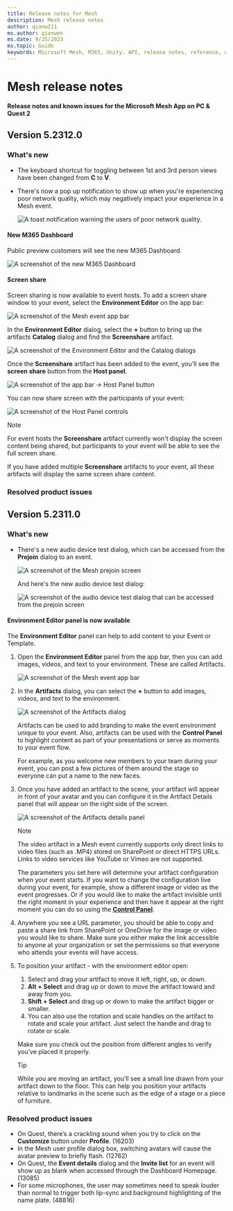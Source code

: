 ```yaml
---
title: Release notes for Mesh
description: Mesh release notes
author: qianw211    
ms.author: qianwen
ms.date: 9/25/2023
ms.topic: Guide
keywords: Microsoft Mesh, M365, Unity, API, release notes, reference, documentation, features, performance
---
```


# Mesh release notes

**Release notes and known issues for the Microsoft Mesh App on PC & Quest 2**

## Version 5.2312.0

### What's new

* The keyboard shortcut for toggling between 1st and 3rd person views have been changed from **C** to **V**.
* There's now a pop up notification to show up when you're experiencing poor network quality, which may negatively impact your experience in a Mesh event.

    ![A toast notification warning the users of poor network quality.](media/toast-network-quality.png)

#### New M365 Dashboard

Public preview customers will see the new M365 Dashboard. 

![A screenshot of the new M365 Dashboard](media/m365-dashboard.png)

#### Screen share

Screen sharing is now available to event hosts. To add a screen share window to your event, select the **Environment Editor** on the app bar:

![A screenshot of the Mesh event app bar](media/environment-editor.png)

In the **Environment Editor** dialog, select the **+** button to bring up the artifacts **Catalog** dialog and find the **Screenshare** artifact.
    
![A screenshot of the **Environment Editor** and the **Catalog** dialogs](media/environment-editor-catalog.png)

Once the **Screenshare** artifact has been added to the event, you'll see the **screen share** button from the **Host panel**.

![A screenshot of the **app bar -> Host Panel** button](media/app-bar-host-panel.png)

You can now share screen with the participants of your event:

![A screenshot of the Host Panel controls](media/host-panel.png)

>[!Note]
>For event hosts the **Screenshare** artifact currently won't display the screen content being shared, but participants to your event will be able to see the full screen share.
>  
>If you have added multiple **Screenshare** artifacts to your event, all these artifacts will display the same screen share content.

### Resolved product issues



## Version 5.2311.0

### What's new

* There's a new audio device test dialog, which can be accessed from the **Prejoin** dialog to an event.

    ![A screenshot of the Mesh prejoin screen](media/mesh-prejoin-screen.png)

    And here's the new audio device test dialog:

    ![A screenshot of the audio device test dialog that can be accessed from the prejoin screen](media/audio-device-test-ui.png)

#### Environment Editor panel is now available

The **Environment Editor** panel can help to add content to your Event or Template. 

1. Open the **Environment Editor** panel from the app bar, then you can add images, videos, and text to your environment. These are called Artifacts.  

    ![A screenshot of the Mesh event app bar](media/environment-editor.png)

2. In the **Artifacts** dialog, you can select the **+** button to add images, videos, and text to the environment.

    ![A screenshot of the Artifacts dialog](media/artifacts-dialog.png)

    Artifacts can be used to add branding to make the event environment unique to your event. Also, artifacts can be used with the **Control Panel** to highlight content as part of your presentations or serve as moments to your event flow.

    For example, as you welcome new members to your team during your event, you can post a few pictures of them around the stage so everyone can put a name to the new faces.

3. Once you have added an artifact to the scene, your artifact will appear in front of your avatar and you can configure it in the Artifact Details panel that will appear on the right side of the screen. 

    ![A screenshot of the Artifacts details panel](media/video-artifact.png)

    >[!Note]
    >The video artifact in a Mesh event currently supports only direct links to video files (such as .MP4) stored on SharePoint or direct HTTPS URLs. Links to video services like YouTube or Vimeo are not supported.
 
    The parameters you set here will determine your artifact configuration when your event starts. If you want to change the configuration live during your event, for example, show a different image or video as the event progresses. Or if you would like to make the artifact invisible until the right moment in your experience and then have it appear at the right moment you can do so using the [**Control Panel**](../use/events-guide/customize-event.md#prepare-content-with-the-control-panel).

4. Anywhere you see a URL parameter, you should be able to copy and paste a share link from SharePoint or OneDrive for the image or video you would like to share. Make sure you either make the link accessible to anyone at your organization or set the permissions so that everyone who attends your events will have access. 
1. To position your artifact - with the environment editor open:

    1. Select and drag your artifact to move it left, right, up, or down. 
    1. **Alt + Select** and drag up or down to move the artifact toward and away from you.
    1. **Shift + Select** and drag up or down to make the artifact bigger or smaller. 
    1. You can also use the rotation and scale handles on the artifact to rotate and scale your artifact. Just select the handle and drag to rotate or scale. 
 
    Make sure you check out the position from different angles to verify you’ve placed it properly. 
    
    >[!Tip]
    >While you are moving an artifact, you’ll see a small line drawn from your artifact down to the floor. This can help you position your artifacts relative to landmarks in the scene such as the edge of a stage or a piece of furniture. 

### Resolved product issues

* On Quest, there’s a crackling sound when you try to click on the **Customize** button under **Profile**. (16203)
* In the Mesh user profile dialog box, switching avatars will cause the avatar preview to briefly flash. (12762)
* On Quest, the **Event details** dialog and the **Invite list** for an event will show up as blank when accessed through the Dashboard Homepage. (13085)
* For some microphones, the user may sometimes need to speak louder than normal to trigger both lip-sync and background highlighting of the name plate. (48816)

